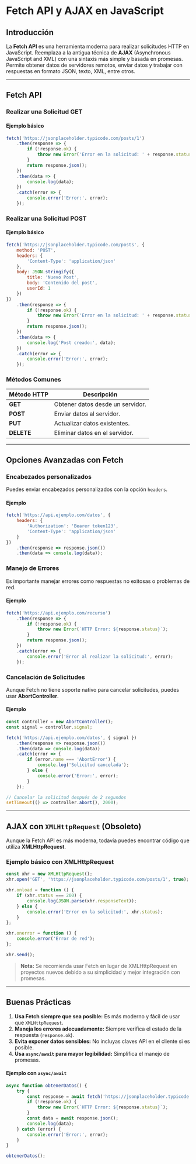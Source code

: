 # Fetch API y AJAX en JavaScript

## Introducción

La **Fetch API** es una herramienta moderna para realizar solicitudes HTTP en JavaScript. Reemplaza a la antigua técnica de **AJAX** (Asynchronous JavaScript and XML) con una sintaxis más simple y basada en promesas. Permite obtener datos de servidores remotos, enviar datos y trabajar con respuestas en formato JSON, texto, XML, entre otros.

---

## Fetch API

### Realizar una Solicitud GET

#### Ejemplo básico
```javascript
fetch('https://jsonplaceholder.typicode.com/posts/1')
    .then(response => {
        if (!response.ok) {
            throw new Error('Error en la solicitud: ' + response.status);
        }
        return response.json();
    })
    .then(data => {
        console.log(data);
    })
    .catch(error => {
        console.error('Error:', error);
    });
```

### Realizar una Solicitud POST

#### Ejemplo básico
```javascript
fetch('https://jsonplaceholder.typicode.com/posts', {
    method: 'POST',
    headers: {
        'Content-Type': 'application/json'
    },
    body: JSON.stringify({
        title: 'Nuevo Post',
        body: 'Contenido del post',
        userId: 1
    })
})
    .then(response => {
        if (!response.ok) {
            throw new Error('Error en la solicitud: ' + response.status);
        }
        return response.json();
    })
    .then(data => {
        console.log('Post creado:', data);
    })
    .catch(error => {
        console.error('Error:', error);
    });
```

### Métodos Comunes

| Método HTTP | Descripción                                     |
|-------------|-------------------------------------------------|
| **GET**     | Obtener datos desde un servidor.               |
| **POST**    | Enviar datos al servidor.                      |
| **PUT**     | Actualizar datos existentes.                   |
| **DELETE**  | Eliminar datos en el servidor.                 |

---

## Opciones Avanzadas con Fetch

### Encabezados personalizados
Puedes enviar encabezados personalizados con la opción `headers`.

#### Ejemplo
```javascript
fetch('https://api.ejemplo.com/datos', {
    headers: {
        'Authorization': 'Bearer token123',
        'Content-Type': 'application/json'
    }
})
    .then(response => response.json())
    .then(data => console.log(data));
```

### Manejo de Errores
Es importante manejar errores como respuestas no exitosas o problemas de red.

#### Ejemplo
```javascript
fetch('https://api.ejemplo.com/recurso')
    .then(response => {
        if (!response.ok) {
            throw new Error(`HTTP Error: ${response.status}`);
        }
        return response.json();
    })
    .catch(error => {
        console.error('Error al realizar la solicitud:', error);
    });
```

### Cancelación de Solicitudes
Aunque Fetch no tiene soporte nativo para cancelar solicitudes, puedes usar **AbortController**.

#### Ejemplo
```javascript
const controller = new AbortController();
const signal = controller.signal;

fetch('https://api.ejemplo.com/datos', { signal })
    .then(response => response.json())
    .then(data => console.log(data))
    .catch(error => {
        if (error.name === 'AbortError') {
            console.log('Solicitud cancelada');
        } else {
            console.error('Error:', error);
        }
    });

// Cancelar la solicitud después de 2 segundos
setTimeout(() => controller.abort(), 2000);
```

---

## AJAX con `XMLHttpRequest` (Obsoleto)

Aunque la Fetch API es más moderna, todavía puedes encontrar código que utiliza **XMLHttpRequest**.

### Ejemplo básico con XMLHttpRequest
```javascript
const xhr = new XMLHttpRequest();
xhr.open('GET', 'https://jsonplaceholder.typicode.com/posts/1', true);

xhr.onload = function () {
    if (xhr.status === 200) {
        console.log(JSON.parse(xhr.responseText));
    } else {
        console.error('Error en la solicitud:', xhr.status);
    }
};

xhr.onerror = function () {
    console.error('Error de red');
};

xhr.send();
```

> **Nota:** Se recomienda usar Fetch en lugar de XMLHttpRequest en proyectos nuevos debido a su simplicidad y mejor integración con promesas.

---

## Buenas Prácticas

1. **Usa Fetch siempre que sea posible:** Es más moderno y fácil de usar que `XMLHttpRequest`.
2. **Maneja los errores adecuadamente:** Siempre verifica el estado de la respuesta (`response.ok`).
3. **Evita exponer datos sensibles:** No incluyas claves API en el cliente si es posible.
4. **Usa `async/await` para mayor legibilidad:** Simplifica el manejo de promesas.

#### Ejemplo con `async/await`
```javascript
async function obtenerDatos() {
    try {
        const response = await fetch('https://jsonplaceholder.typicode.com/posts/1');
        if (!response.ok) {
            throw new Error(`HTTP Error: ${response.status}`);
        }
        const data = await response.json();
        console.log(data);
    } catch (error) {
        console.error('Error:', error);
    }
}

obtenerDatos();
```